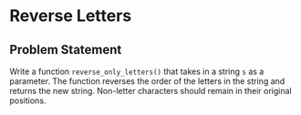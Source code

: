 # Reverse Letters

## Problem Statement
Write a function `reverse_only_letters()` that takes in a string `s` as a parameter. The function reverses the order of the letters in the string and returns the new string. Non-letter characters should remain in their original positions.
